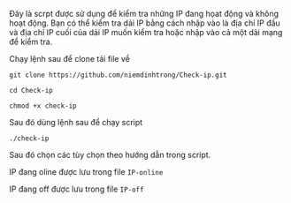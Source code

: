 Đây là scrpt được sử dụng để kiểm tra những IP đang họat động và không hoạt động. Bạn có thể kiểm tra dải IP bằng cách nhập vào là địa chỉ IP đầu và địa chỉ IP cuối của dải IP muốn kiểm tra hoặc nhập vào cả một dải mạng để kiểm tra.

Chạy lệnh sau để clone tải file về

```
git clone https://github.com/niemdinhtrong/Check-ip.git

cd Check-ip

chmod +x check-ip
```

Sau đó dùng lệnh sau để chạy script

```
./check-ip
```

Sau đó chọn các tùy chọn theo hướng dẫn trong script.

IP đang oline được lưu trong file `IP-online`

IP đang off được lưu trong file `IP-off`
